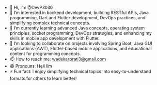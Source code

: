 - 👋 Hi, I’m @DevP3030  
- 👀 I’m interested in backend development, building RESTful APIs, Java programming, Dart and Flutter development, DevOps practices, and simplifying complex technical concepts.  
- 🌱 I’m currently learning advanced Java concepts, operating system principles, socket programming, DevOps strategies, and enhancing my skills in mobile app development with Flutter.  
- 💞️ I’m looking to collaborate on projects involving Spring Boot, Java GUI applications (AWT), Flutter-based mobile applications, and educational content for programming concepts.  
- 📫 How to reach me: wadekarprati3@gmail.com  
- 😄 Pronouns: He/Him  
- ⚡ Fun fact: I enjoy simplifying technical topics into easy-to-understand formats for others to learn better!  

<!---  
DevP3030/DevP3030 is a ✨ special ✨ repository because its `README.md` (this file) appears on your GitHub profile.  
You can click the Preview link to take a look at your changes.  
--->  
